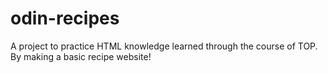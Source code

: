# odin-recipes
A project to practice HTML knowledge learned through the course of TOP. By making a basic recipe website!
